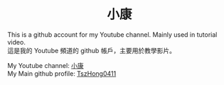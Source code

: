 <h1 align="center">小康</h1>

This is a github account for my Youtube channel. Mainly used in tutorial video.
<br>
這是我的 Youtube 頻道的 github 帳戶，主要用於教學影片。

My Youtube channel: [小康](https://www.youtube.com/channel/UC2hMWOaOlk9vrkvFVaGmn0Q)
<br>
My Main github profile: [TszHong0411](https://github.com/tszhong0411)
